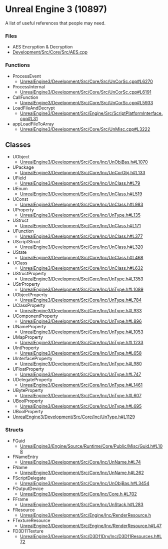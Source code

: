# Unreal Engine 3 (10897)

A list of useful references that people may need.

 ### Files
 - AES Encryption & Decryption
  - [Development/Src/Core/Src/AES.cpp](https://github.com/CodeRedModding/UnrealEngine3/blob/main/Development/Src/Core/Src/AES.cpp)

### Functions
- ProcessEvent
  - [UnrealEngine3/Development/Src/Core/Src/UnCorSc.cpp#L6270](https://github.com/CodeRedModding/UnrealEngine3/blob/main/Development/Src/Core/Src/UnCorSc.cpp#L6270)
- ProcessInternal
  - [UnrealEngine3/Development/Src/Core/Src/UnCorSc.cpp#L6191](https://github.com/CodeRedModding/UnrealEngine3/blob/main/Development/Src/Core/Src/UnCorSc.cpp#L6191)
- CallFunction
  - [UnrealEngine3/Development/Src/Core/Src/UnCorSc.cpp#L5933](https://github.com/CodeRedModding/UnrealEngine3/blob/main/Development/Src/Core/Src/UnCorSc.cpp#L5933)
- LoadFileAndDecrypt
  - [UnrealEngine3/Development/Src/Engine/Src/ScriptPlatformInterface.cpp#L31](https://github.com/CodeRedModding/UnrealEngine3/blob/main/Development/Src/Engine/Src/ScriptPlatformInterface.cpp#L31)
- appLoadFileToArray
  - [UnrealEngine3/Development/Src/Core/Src/UnMisc.cpp#L3222](https://github.com/CodeRedModding/UnrealEngine3/blob/main/Development/Src/Engine/Src/ScriptPlatformInterface.cpp#L31)

## Classes
- UObject
  - [UnrealEngine3/Development/Src/Core/Inc/UnObjBas.h#L1070](https://github.com/CodeRedModding/UnrealEngine3/blob/main/Development/Src/Core/Inc/UnObjBas.h#L1070)
- UPackage
  - [UnrealEngine3/Development/Src/Core/Inc/UnCorObj.h#L133](https://github.com/CodeRedModding/UnrealEngine3/blob/main/Development/Src/Core/Inc/UnCorObj.h#L133)
- UField
  - [UnrealEngine3/Development/Src/Core/Inc/UnClass.h#L79](https://github.com/CodeRedModding/UnrealEngine3/blob/main/Development/Src/Core/Inc/UnClass.h#L79)
- UEnum
  - [UnrealEngine3/Development/Src/Core/Inc/UnClass.h#L519](https://github.com/CodeRedModding/UnrealEngine3/blob/main/Development/Src/Core/Inc/UnClass.h#L519)
- UConst
  - [UnrealEngine3/Development/Src/Core/Inc/UnClass.h#L983](https://github.com/CodeRedModding/UnrealEngine3/blob/main/Development/Src/Core/Inc/UnClass.h#L983)
- UProperty
  - [UnrealEngine3/Development/Src/Core/Inc/UnType.h#L135](https://github.com/CodeRedModding/UnrealEngine3/blob/main/Development/Src/Core/Inc/UnType.h#L135)
- UStruct
  - [UnrealEngine3/Development/Src/Core/Inc/UnClass.h#L171](https://github.com/CodeRedModding/UnrealEngine3/blob/main/Development/Src/Core/Inc/UnClass.h#L171)
- UFunction
  - [UnrealEngine3/Development/Src/Core/Inc/UnClass.h#L377](https://github.com/CodeRedModding/UnrealEngine3/blob/main/Development/Src/Core/Inc/UnClass.h#L377)
- UScriptStruct
  - [UnrealEngine3/Development/Src/Core/Inc/UnClass.h#L320](https://github.com/CodeRedModding/UnrealEngine3/blob/main/Development/Src/Core/Inc/UnClass.h#L320)
- UState
  - [UnrealEngine3/Development/Src/Core/Inc/UnClass.h#L468](https://github.com/CodeRedModding/UnrealEngine3/blob/main/Development/Src/Core/Inc/UnClass.h#L468)
- UClass
  - [UnrealEngine3/Development/Src/Core/Inc/UnClass.h#L632](https://github.com/CodeRedModding/UnrealEngine3/blob/main/Development/Src/Core/Inc/UnClass.h#L632)
- UStructProperty
  - [UnrealEngine3/Development/Src/Core/Inc/UnType.h#L1353](https://github.com/CodeRedModding/UnrealEngine3/blob/main/Development/Src/Core/Inc/UnType.h#L1353)
- UStrProperty
  - [UnrealEngine3/Development/Src/Core/Inc/UnType.h#L1089](https://github.com/CodeRedModding/UnrealEngine3/blob/main/Development/Src/Core/Inc/UnType.h#L1089)
- UObjectProperty
  - [UnrealEngine3/Development/Src/Core/Inc/UnType.h#L784](https://github.com/CodeRedModding/UnrealEngine3/blob/main/Development/Src/Core/Inc/UnType.h#L784)
- UClassProperty
  - [UnrealEngine3/Development/Src/Core/Inc/UnType.h#L933](https://github.com/CodeRedModding/UnrealEngine3/blob/main/Development/Src/Core/Inc/UnType.h#L933)
- UComponentProperty
  - [UnrealEngine3/Development/Src/Core/Inc/UnType.h#L896](https://github.com/CodeRedModding/UnrealEngine3/blob/main/Development/Src/Core/Inc/UnType.h#L896)
- UNameProperty
  - [UnrealEngine3/Development/Src/Core/Inc/UnType.h#L1053](https://github.com/CodeRedModding/UnrealEngine3/blob/main/Development/Src/Core/Inc/UnType.h#L1053)
- UMapProperty
  - [UnrealEngine3/Development/Src/Core/Inc/UnType.h#L1233](https://github.com/CodeRedModding/UnrealEngine3/blob/main/Development/Src/Core/Inc/UnType.h#L1233)
- UIntProperty
  - [UnrealEngine3/Development/Src/Core/Inc/UnType.h#L658](https://github.com/CodeRedModding/UnrealEngine3/blob/main/Development/Src/Core/Inc/UnType.h#L658)
- UInterfaceProperty
  - [UnrealEngine3/Development/Src/Core/Inc/UnType.h#L980](https://github.com/CodeRedModding/UnrealEngine3/blob/main/Development/Src/Core/Inc/UnType.h#L980)
- UFloatProperty
  - [UnrealEngine3/Development/Src/Core/Inc/UnType.h#L747](https://github.com/CodeRedModding/UnrealEngine3/blob/main/Development/Src/Core/Inc/UnType.h#L747)
- UDelegateProperty
  - [UnrealEngine3/Development/Src/Core/Inc/UnType.h#L1461](https://github.com/CodeRedModding/UnrealEngine3/blob/main/Development/Src/Core/Inc/UnType.h#L1461)
- UByteProperty
  - [UnrealEngine3/Development/Src/Core/Inc/UnType.h#L607](https://github.com/CodeRedModding/UnrealEngine3/blob/main/Development/Src/Core/Inc/UnType.h#L607)
- UBoolProperty
  - [UnrealEngine3/Development/Src/Core/Inc/UnType.h#L695](https://github.com/CodeRedModding/UnrealEngine3/blob/main/Development/Src/Core/Inc/UnType.h#L695)
 - UBoolProperty
  - [UnrealEngine3/Development/Src/Core/Inc/UnType.h#L1129](https://github.com/CodeRedModding/UnrealEngine3/blob/main/Development/Src/Core/Inc/UnType.h#L1129)

### Structs
- FGuid
  - [UnrealEngine3/Engine/Source/Runtime/Core/Public/Misc/Guid.h#L108](https://github.com/EpicGames/UnrealEngine/blob/release/Engine/Source/Runtime/Core/Public/Misc/Guid.h#L108)
- FNameEntry
  - [UnrealEngine3/Development/Src/Core/Inc/UnName.h#L74](https://github.com/CodeRedModding/UnrealEngine3/blob/main/Development/Src/Core/Inc/UnName.h#L74)
- FName
  - [UnrealEngine3/Development/Src/Core/Inc/UnName.h#L262](https://github.com/CodeRedModding/UnrealEngine3/blob/main/Development/Src/Core/Inc/UnName.h#L262)
- FScriptDelegate
  - [UnrealEngine3/Development/Src/Core/Inc/UnObjBas.h#L3454](https://github.com/CodeRedModding/UnrealEngine3/blob/main/Development/Src/Core/Inc/UnObjBas.h#L3454)
- FOutputDevice
  - [UnrealEngine3/Development/Src/Core/Inc/Core.h #L702](https://github.com/CodeRedModding/UnrealEngine3/blob/main/Development/Src/Core/Inc/Core.h#L702)
- FFrame
  - [UnrealEngine3/Development/Src/Core/Inc/UnStack.h#L283](https://github.com/CodeRedModding/UnrealEngine3/blob/main/Development/Src/Core/Inc/UnStack.h#L283)
- FResource
  - [UnrealEngine3/Development/Src/Engine/Inc/RenderResource.h](https://github.com/CodeRedModding/UnrealEngine3/blob/main/Development/Src/Engine/Inc/RenderResource.h)
- FTextureResource
  - [UnrealEngine3/Development/Src/Engine/Inc/RenderResource.h#L47](https://github.com/CodeRedModding/UnrealEngine3/blob/main/Development/Src/Engine/Inc/UnTex.h#L47)
- FD3D11Texture
  - [UnrealEngine3/Development/Src/D3D11Drv/Inc/D3D11Resources.h#L72](https://github.com/CodeRedModding/UnrealEngine3/blob/main/Development/Src/D3D11Drv/Inc/D3D11Resources.h#L72)
